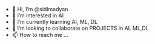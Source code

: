 - 👋 Hi, I’m @sidimadyan
- 👀 I’m interested in  AI
- 🌱 I’m currently learning AI, ML, DL
- 💞️ I’m looking to collaborate on  PROJECTS in AI. ML,DL
- 📫 How to reach me ...

<!---
sidimadyan/sidimadyan is a ✨ special ✨ repository because its `README.md` (this file) appears on your GitHub profile.
You can click the Preview link to take a look at your changes.
--->
